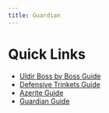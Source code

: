 ```yaml
---
title: Guardian
---
```


Quick Links
===
 - [Uldir Boss by Boss Guide](/guardian/uldir-guide)
 - [Defensive Trinkets Guide](/guardian/defensive-trinkets)
 - [Azerite Guide](/guardian/azerite-analysis)
 - [Guardian Guide](/guardian/guide)
